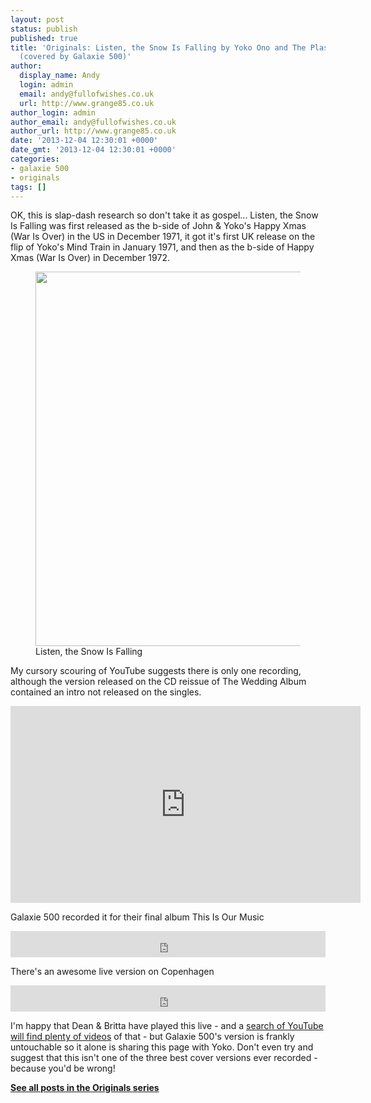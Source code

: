 ```yaml
---
layout: post
status: publish
published: true
title: 'Originals: Listen, the Snow Is Falling by Yoko Ono and The Plastic Ono Band
  (covered by Galaxie 500)'
author:
  display_name: Andy
  login: admin
  email: andy@fullofwishes.co.uk
  url: http://www.grange85.co.uk
author_login: admin
author_email: andy@fullofwishes.co.uk
author_url: http://www.grange85.co.uk
date: '2013-12-04 12:30:01 +0000'
date_gmt: '2013-12-04 12:30:01 +0000'
categories:
- galaxie 500
- originals
tags: []
---
```

<p>OK, this is slap-dash research so don't take it as gospel... Listen, the Snow Is Falling was first released as the b-side of John & Yoko's Happy Xmas (War Is Over) in the US in December 1971, it got it's first UK release on the flip of Yoko's Mind Train in January 1971, and then as the b-side of Happy Xmas (War Is Over) in December 1972.<br />
<figure class="caption aligncenter"><img src="https://media.fullofwishes.co.uk/00-misc/pictures/yoko-ono-listen-the-snow-is-falling-apple.jpg" width="596" height="599" class /><figcaption class="caption-text"> Listen, the Snow Is Falling</figcaption></figure>
My cursory scouring of YouTube suggests there is only one recording, although the version released on the CD reissue of The Wedding Album contained an intro not released on the singles.</p>
<iframe width="560" height="315" src="https://www.youtube.com/embed/0BXgMdLSPHM" frameborder="0" allowfullscreen></iframe>
<p>Galaxie 500 recorded it for their final album This Is Our Music </p>
<p><iframe style="border: 0; width: 100%; height: 42px;" src="https://bandcamp.com/EmbeddedPlayer/album=2405309532/size=small/bgcol=ffffff/linkcol=0687f5/track=3594938743/transparent=true/" seamless><a href="http://galaxie500.bandcamp.com/album/this-is-our-music">This Is Our Music by Galaxie 500</a></iframe></p>
<p>There's an awesome live version on Copenhagen</p>
<p><iframe style="border: 0; width: 100%; height: 42px;" src="https://bandcamp.com/EmbeddedPlayer/album=3510813574/size=small/bgcol=ffffff/linkcol=0687f5/track=3152425973/transparent=true/" seamless><a href="http://galaxie500.bandcamp.com/album/copenhagen-live">Copenhagen (live) by Galaxie 500</a></iframe></p>
<p>I'm happy that Dean & Britta have played this live - and a <a href="http://www.youtube.com/results?search_query=dean+wareham+listen+the+snow+is+falling&page=&utm_source=opensearch">search of YouTube will find plenty of videos</a> of that - but Galaxie 500's version is frankly untouchable so it alone is sharing this page with Yoko. Don't even try and suggest that this isn't one of the three best cover versions ever recorded - because you'd be wrong!</p>
<p><strong><a href="/category/originals/" title="List: Originals">See all posts in the Originals series</a></strong></p>

